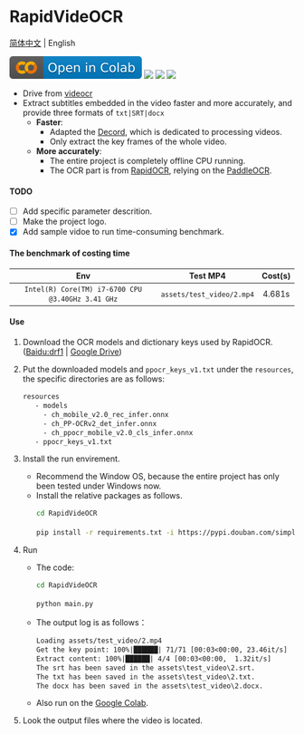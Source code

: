# RapidVideOCR
[简体中文](./README.md) | English

<p align="left">
    <a href="https://colab.research.google.com/github/SWHL/RapidVideOCR/blob/main/RapidVideOCR.ipynb" target="_blank"><img src="./assets/colab-badge.svg" alt="Open in Colab"></a>
    <a href="./LICENSE"><img src="https://img.shields.io/badge/LICENSE-Apache%202-dfd.svg"></a>
    <a href=""><img src="https://img.shields.io/badge/Python-3.6+-aff.svg"></a>
    <a href=""><img src="https://img.shields.io/badge/OS-Linux%2C%20Win%2C%20Mac-pink.svg"></a>
</p>

- Drive from [videocr](https://github.com/apm1467/videocr)
- Extract subtitles embedded in the video faster and more accurately, and provide three formats of `txt|SRT|docx`
  - **Faster**:
    - Adapted the [Decord](https://github.com/dmlc/decord), which is dedicated to processing videos.
    - Only extract the key frames of the whole video.
  - **More accurately**:
    - The entire project is completely offline CPU running.
    - The OCR part is from [RapidOCR](https://github.com/RapidAI/RapidOCR), relying on the [PaddleOCR](https://github.com/PaddlePaddle/PaddleOCR/).

#### TODO
- [ ] Add specific parameter descrition.
- [ ] Make the project logo.
- [x] Add sample vidoe to run time-consuming benchmark.

#### The benchmark of costing time
|Env|Test MP4| Cost(s)|
|:---:|:---:|:---:|
|`Intel(R) Core(TM) i7-6700 CPU @3.40GHz 3.41 GHz`|`assets/test_video/2.mp4`|4.681s|


#### Use
1. Download the OCR models and dictionary keys used by RapidOCR. ([Baidu:drf1](https://pan.baidu.com/s/103kx0ABtU7Lif57cv397oQ) | [Google Drive](https://drive.google.com/drive/folders/1cjfawIhIP0Yq7_HjX4wtr_obcz7VTFtg?usp=sharing))

2. Put the downloaded models and `ppocr_keys_v1.txt` under the `resources`, the specific directories are as follows:
   ```text
   resources
      - models
        - ch_mobile_v2.0_rec_infer.onnx
        - ch_PP-OCRv2_det_infer.onnx
        - ch_ppocr_mobile_v2.0_cls_infer.onnx
      - ppocr_keys_v1.txt
   ```

4. Install the run envirement.
   - Recommend the Window OS, because the entire project has only been tested under Windows now.
   - Install the relative packages as follows.
      ```bash
      cd RapidVideOCR

      pip install -r requirements.txt -i https://pypi.douban.com/simple/
      ```

5. Run
   - The code:
      ```bash
      cd RapidVideOCR

      python main.py
      ```
    - The output log is as follows：
        ```text
        Loading assets/test_video/2.mp4
        Get the key point: 100%|██████| 71/71 [00:03<00:00, 23.46it/s]
        Extract content: 100%|██████| 4/4 [00:03<00:00,  1.32it/s]
        The srt has been saved in the assets\test_video\2.srt.
        The txt has been saved in the assets\test_video\2.txt.
        The docx has been saved in the assets\test_video\2.docx.
        ```
   - Also run on the [Google Colab](https://colab.research.google.com/github/SWHL/RapidVideOCR/blob/main/RapidVideOCR.ipynb).

6. Look the output files where the video is located.
